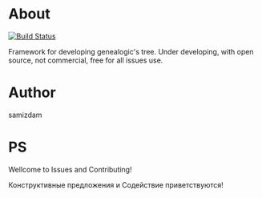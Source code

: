 # About

[![Build Status](https://travis-ci.org/samizdam/PhamilyFramework.svg?branch=master)](https://travis-ci.org/samizdam/PhamilyFramework)

Framework for developing genealogic's tree. Under developing, with open source, not commercial, free for all issues use.   

# Author 

samizdam

# PS

Wellcome to Issues and Contributing!

Конструктивные предложения и Содействие приветствуются! 
 